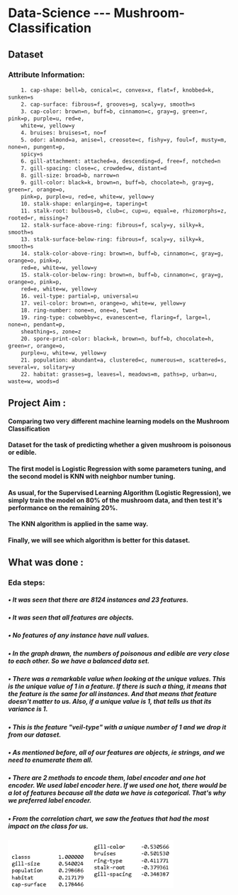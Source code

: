 # Data-Science --- Mushroom-Classification

## Dataset
   ### Attribute Information:
        1. cap-shape: bell=b, conical=c, convex=x, flat=f, knobbed=k, sunken=s
        2. cap-surface: fibrous=f, grooves=g, scaly=y, smooth=s
        3. cap-color: brown=n, buff=b, cinnamon=c, gray=g, green=r, pink=p, purple=u, red=e,
        white=w, yellow=y
        4. bruises: bruises=t, no=f
        5. odor: almond=a, anise=l, creosote=c, fishy=y, foul=f, musty=m, none=n, pungent=p,
        spicy=s
        6. gill-attachment: attached=a, descending=d, free=f, notched=n
        7. gill-spacing: close=c, crowded=w, distant=d
        8. gill-size: broad=b, narrow=n
        9. gill-color: black=k, brown=n, buff=b, chocolate=h, gray=g, green=r, orange=o,
        pink=p, purple=u, red=e, white=w, yellow=y
        10. stalk-shape: enlarging=e, tapering=t
        11. stalk-root: bulbous=b, club=c, cup=u, equal=e, rhizomorphs=z, rooted=r, missing=?
        12. stalk-surface-above-ring: fibrous=f, scaly=y, silky=k, smooth=s
        13. stalk-surface-below-ring: fibrous=f, scaly=y, silky=k, smooth=s
        14. stalk-color-above-ring: brown=n, buff=b, cinnamon=c, gray=g, orange=o, pink=p,
        red=e, white=w, yellow=y
        15. stalk-color-below-ring: brown=n, buff=b, cinnamon=c, gray=g, orange=o, pink=p,
        red=e, white=w, yellow=y
        16. veil-type: partial=p, universal=u
        17. veil-color: brown=n, orange=o, white=w, yellow=y
        18. ring-number: none=n, one=o, two=t
        19. ring-type: cobwebby=c, evanescent=e, flaring=f, large=l, none=n, pendant=p,
        sheathing=s, zone=z
        20. spore-print-color: black=k, brown=n, buff=b, chocolate=h, green=r, orange=o,
        purple=u, white=w, yellow=y
        21. population: abundant=a, clustered=c, numerous=n, scattered=s, several=v, solitary=y
        22. habitat: grasses=g, leaves=l, meadows=m, paths=p, urban=u, waste=w, woods=d
        
## Project Aim :
#### Comparing two very different machine learning models on the Mushroom Classification 
#### Dataset for the task of predicting whether a given mushroom is poisonous or edible.
#### The first model is Logistic Regression with some parameters tuning, and the second model is KNN with neighbor number tuning.
#### As usual, for the Supervised Learning Algorithm (Logistic Regression), we simply train the model on 80% of the mushroom data, and then test it's performance on the remaining 20%.
#### The KNN algorithm is applied in the same way.
#### Finally, we will see which algorithm is better for this dataset.

## What was done :
### Eda steps:
##### • It was seen that there are 8124 instances and 23 features.
##### • It was seen that all features are objects.
##### • No features of any instance have null values.
##### • In the graph drawn, the numbers of poisonous and edible are very close to each other. So we have a balanced data set.
##### • There was a remarkable value when looking at the unique values. This is the unique value of 1 in a feature. If there is such a thing, it means that the feature is the same for all instances. And that means that feature doesn't matter to us. Also, if a unique value is 1, that tells us that its variance is 1.
##### • This is the feature "veil-type" with a unique number of 1 and we drop it from our dataset.
##### • As mentioned before, all of our features are objects, ie strings, and we need to enumerate them all.
##### • There are 2 methods to encode them, label encoder and one hot encoder. We used label encoder here. If we used one hot, there would be a lot of features because all the data we have is categorical. That's why we preferred label encoder.
##### • From the correlation chart, we saw the featues that had the most impact on the class for us.

![alt text](https://github.com/uveyssarac/images/blob/main/Screenshot_10.png)
















